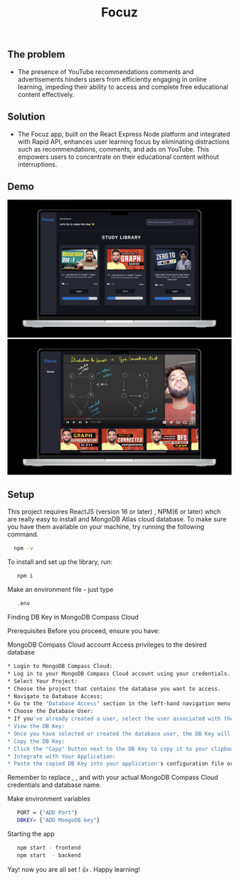 <h1 align="center">Focuz</h1>

<br>

## The problem

* The presence of YouTube recommendations comments and advertisements hinders users from efficiently engaging in online learning, impeding their ability to access and complete free educational content effectively.

## Solution

* The Focuz app, built on the React Express Node platform and integrated with Rapid API, enhances user learning focus by eliminating distractions such as recommendations, comments, and ads on YouTube. This empowers users to concentrate on their educational content without interruptions.

## Demo

<img src="/src/components/assets/home.png" />
<img src="/src/components/assets/play.png" />




## Setup

This project requires ReactJS (version 16 or later) , NPM(6 or later) whch are really easy to install and MongoDB Atlas cloud database. To make sure you have them available on your machine, try running the following command.

```bash
  npm -v
```


To install and set up the library, run:

```bash
   npm i 
```

Make an environment file - just type

```bash
   .env
```

Finding DB Key in MongoDB Compass Cloud

Prerequisites
Before you proceed, ensure you have:

MongoDB Compass Cloud account
Access privileges to the desired database

```bash
* Login to MongoDB Compass Cloud:
* Log in to your MongoDB Compass Cloud account using your credentials.
* Select Your Project:
* Choose the project that contains the database you want to access.
* Navigate to Database Access:
* Go to the "Database Access" section in the left-hand navigation menu.
* Choose the Database User:
* If you've already created a user, select the user associated with the database. If not, create a new user by clicking on "ADD NEW DATABASE USER."
* View the DB Key:
* Once you have selected or created the database user, the DB Key will be displayed in the user details section. It is usually labeled as "Database Password" or "Password."
* Copy the DB Key:
* Click the "Copy" button next to the DB Key to copy it to your clipboard.
* Integrate with Your Application:
* Paste the copied DB Key into your application's configuration file or environment variables, where it is required to establish a connection to the MongoDB Compass Cloud database.
```

Remember to replace <username>, <password>, and <dbname> with your actual MongoDB Compass Cloud credentials and database name.


Make environment variables


```bash
   PORT = {"ADD Port"}
   DBKEY= {"ADD MongoDB key"}
```



Starting the app

```bash
   npm start - frontend
   npm start  - backend
```



Yay! now you are all set ! 👍 . Happy learning!

